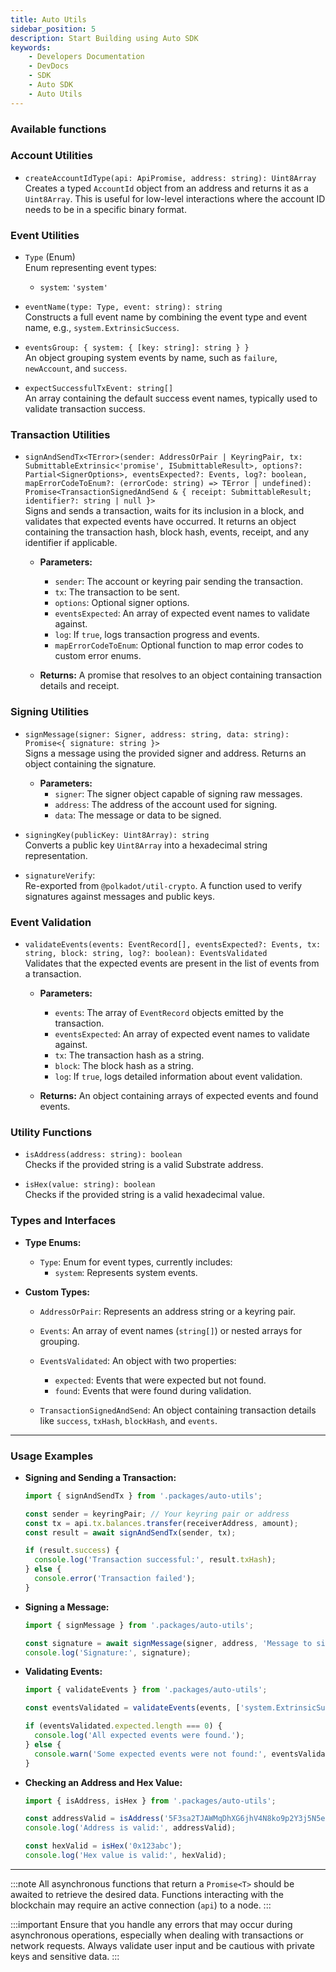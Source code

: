 ```yaml
---
title: Auto Utils
sidebar_position: 5
description: Start Building using Auto SDK
keywords:
    - Developers Documentation
    - DevDocs
    - SDK
    - Auto SDK
    - Auto Utils
---
```



### Available functions

### Account Utilities

- `createAccountIdType(api: ApiPromise, address: string): Uint8Array`  
  Creates a typed `AccountId` object from an address and returns it as a `Uint8Array`. This is useful for low-level interactions where the account ID needs to be in a specific binary format.

### Event Utilities

- `Type` (Enum)  
  Enum representing event types:
  - `system`: `'system'`

- `eventName(type: Type, event: string): string`  
  Constructs a full event name by combining the event type and event name, e.g., `system.ExtrinsicSuccess`.

- `eventsGroup: { system: { [key: string]: string } }`  
  An object grouping system events by name, such as `failure`, `newAccount`, and `success`.

- `expectSuccessfulTxEvent: string[]`  
  An array containing the default success event names, typically used to validate transaction success.

### Transaction Utilities

- `signAndSendTx<TError>(sender: AddressOrPair | KeyringPair, tx: SubmittableExtrinsic<'promise', ISubmittableResult>, options?: Partial<SignerOptions>, eventsExpected?: Events, log?: boolean, mapErrorCodeToEnum?: (errorCode: string) => TError | undefined): Promise<TransactionSignedAndSend & { receipt: SubmittableResult; identifier?: string | null }>`  
  Signs and sends a transaction, waits for its inclusion in a block, and validates that expected events have occurred. It returns an object containing the transaction hash, block hash, events, receipt, and any identifier if applicable.

  - **Parameters:**
    - `sender`: The account or keyring pair sending the transaction.
    - `tx`: The transaction to be sent.
    - `options`: Optional signer options.
    - `eventsExpected`: An array of expected event names to validate against.
    - `log`: If `true`, logs transaction progress and events.
    - `mapErrorCodeToEnum`: Optional function to map error codes to custom error enums.

  - **Returns:** A promise that resolves to an object containing transaction details and receipt.

### Signing Utilities

- `signMessage(signer: Signer, address: string, data: string): Promise<{ signature: string }>`  
  Signs a message using the provided signer and address. Returns an object containing the signature.

  - **Parameters:**
    - `signer`: The signer object capable of signing raw messages.
    - `address`: The address of the account used for signing.
    - `data`: The message or data to be signed.

- `signingKey(publicKey: Uint8Array): string`  
  Converts a public key `Uint8Array` into a hexadecimal string representation.

- `signatureVerify`:  
  Re-exported from `@polkadot/util-crypto`. A function used to verify signatures against messages and public keys.

### Event Validation

- `validateEvents(events: EventRecord[], eventsExpected?: Events, tx: string, block: string, log?: boolean): EventsValidated`  
  Validates that the expected events are present in the list of events from a transaction.

  - **Parameters:**
    - `events`: The array of `EventRecord` objects emitted by the transaction.
    - `eventsExpected`: An array of expected event names to validate against.
    - `tx`: The transaction hash as a string.
    - `block`: The block hash as a string.
    - `log`: If `true`, logs detailed information about event validation.

  - **Returns:** An object containing arrays of expected events and found events.

### Utility Functions

- `isAddress(address: string): boolean`  
  Checks if the provided string is a valid Substrate address.

- `isHex(value: string): boolean`  
  Checks if the provided string is a valid hexadecimal value.

### Types and Interfaces

- **Type Enums:**

  - `Type`: Enum for event types, currently includes:
    - `system`: Represents system events.

- **Custom Types:**

  - `AddressOrPair`: Represents an address string or a keyring pair.

  - `Events`: An array of event names (`string[]`) or nested arrays for grouping.

  - `EventsValidated`: An object with two properties:
    - `expected`: Events that were expected but not found.
    - `found`: Events that were found during validation.

  - `TransactionSignedAndSend`: An object containing transaction details like `success`, `txHash`, `blockHash`, and `events`.

---

### Usage Examples

- **Signing and Sending a Transaction:**

  ```typescript
  import { signAndSendTx } from '.packages/auto-utils';

  const sender = keyringPair; // Your keyring pair or address
  const tx = api.tx.balances.transfer(receiverAddress, amount);
  const result = await signAndSendTx(sender, tx);

  if (result.success) {
    console.log('Transaction successful:', result.txHash);
  } else {
    console.error('Transaction failed');
  }
  ```

- **Signing a Message:**

  ```typescript
  import { signMessage } from '.packages/auto-utils';

  const signature = await signMessage(signer, address, 'Message to sign');
  console.log('Signature:', signature);
  ```

- **Validating Events:**

  ```typescript
  import { validateEvents } from '.packages/auto-utils';

  const eventsValidated = validateEvents(events, ['system.ExtrinsicSuccess'], txHash, blockHash);

  if (eventsValidated.expected.length === 0) {
    console.log('All expected events were found.');
  } else {
    console.warn('Some expected events were not found:', eventsValidated.expected);
  }
  ```

- **Checking an Address and Hex Value:**

  ```typescript
  import { isAddress, isHex } from '.packages/auto-utils';

  const addressValid = isAddress('5F3sa2TJAWMqDhXG6jhV4N8ko9p2Y3j5N5eZ5c9pWAFaFfLZ');
  console.log('Address is valid:', addressValid);

  const hexValid = isHex('0x123abc');
  console.log('Hex value is valid:', hexValid);
  ```

---
:::note
All asynchronous functions that return a `Promise<T>` should be awaited to retrieve the desired data. Functions interacting with the blockchain may require an active connection (`api`) to a node.
:::

:::important
Ensure that you handle any errors that may occur during asynchronous operations, especially when dealing with transactions or network requests. Always validate user input and be cautious with private keys and sensitive data.
:::